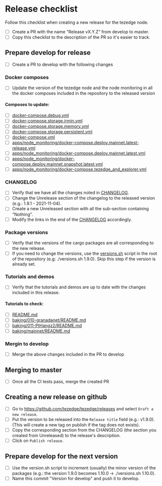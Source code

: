 # Release checklist

Follow this checklist when creating a new release for the tezedge node.

- [ ] Create a PR with the name "Release vX.Y.Z" from develop to master.
- [ ] Copy this checklist to the description of the PR so it's easier to track.

## Prepare develop for release
- [ ] Create a PR to develop with the following changes
### Docker composes
- [ ] Update the version of the tezedge node and the node monitoring in all the docker composes included in the repository to the released version

#### Composes to update:

- [ ] [docker-compose.debug.yml](docker-compose.debug.yml)
- [ ] [docker-compose.storage.irmin.yml](docker-compose.storage.irmin.yml)
- [ ] [docker-compose.storage.memory.yml](docker-compose.storage.memory.yml)
- [ ] [docker-compose.storage.persistent.yml](docker-compose.storage.persistent.yml)
- [ ] [docker-compose.yml](docker-compose.yml)
- [ ] [apps/node_monitoring/docker-compose.deploy.mainnet.latest-release.yml](apps/node_monitoring/docker-compose.deploy.mainnet.latest-release.yml)
- [ ] [apps/node_monitoring/docker-compose.deploy.mainnet.latest.yml](apps/node_monitoring/docker-compose.deploy.mainnet.latest.yml)
- [ ] [apps/node_monitoring/docker-compose.deploy.mainnet.snapshot.latest.yml](apps/node_monitoring/docker-compose.deploy.mainnet.snapshot.latest.yml)
- [ ] [apps/node_monitoring/docker-compose.tezedge_and_explorer.yml](apps/node_monitoring/docker-compose.tezedge_and_explorer.yml)

### CHANGELOG

- [ ] Verify that we have all the changes noted in [CHANGELOG](CHANGELOG.md).
- [ ] Change the Unrelease section of the changelog to the released version (e.g.: 1.9.1 - 2021-11-04).
- [ ] Create a new Unreleased section with all the sub-section containing "Nothing".
- [ ] Modify the links in the end of the [CHANGELOG](CHANGELOG.md) accordingly.

### Package versions

- [ ] Verify that the versions of the cargo packages are all corresponding to the new release.
- [ ] If you need to change the versions, use the [versions.sh](versions.sh) script in the root of the repository (e.g: ./versions.sh 1.9.0). Skip this step if the version is already set.

### Tutorials and demos

- [ ] Verify that the tutorials and demos are up to date with the changes included in this release.

#### Tutorials to check:

- [ ] [README.md](README.md)
- [ ] [baking/010-granadanet/README.md](baking/010-granadanet/README.md)
- [ ] [baking/011-PtHangz2/README.md](baking/011-PtHangz2/README.md)
- [ ] [baking/mainnet/README.md](baking/mainnet/README.md)

### Mergin to develop

- [ ] Merge the above changes included in the PR to develop

## Merging to master

- [ ] Once all the CI tests pass, merge the created PR

## Creating a new release on github

- [ ] Go to https://github.com/tezedge/tezedge/releases and select `Draft a new release`.
- [ ] Put the version to be released into the `Release title` field (e.g.: v1.9.0). (This will create a new tag on publish if the tag does not exists).
- [ ] Copy the corresponding section from the CHANGELOG (the section you created from Unreleased) to the release's description.
- [ ] Click on `Publish release`.

## Prepare develop for the next version

- [ ] Use the version.sh script to increment (usually) the minor version of the packages (e.g.: the version 1.9.0 becomes 1.10.0 -> ./versions.sh 1.10.0).
- [ ] Name this commit "Version for develop" and push it to develop.

